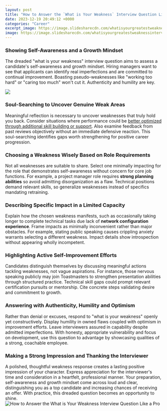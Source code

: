 ```yaml
---
layout: post
title: "How to Answer the `What is Your Weakness` Interview Question Like a Pro"
date: 2023-12-19 20:49:12 +0000
categories: "Career"
excerpt_image: https://image.slidesharecdn.com/whatisyourgreatestweaknessinterviewquestionanswer-151113074806-lva1-app6891/95/what-is-your-greatest-weakness-interview-question-answer-1-638.jpg?cb=1447400911
image: https://image.slidesharecdn.com/whatisyourgreatestweaknessinterviewquestionanswer-151113074806-lva1-app6891/95/what-is-your-greatest-weakness-interview-question-answer-1-638.jpg?cb=1447400911
---
```


### Showing Self-Awareness and a Growth Mindset
The dreaded "what is your weakness" interview question aims to assess a candidate's self-awareness and growth mindset. Hiring managers want to see that applicants can identify real imperfections and are committed to continual improvement. Boasting pseudo-weaknesses like "working too hard" or "caring too much" won't cut it. Authenticity and humility are key. 

![](https://i.ytimg.com/vi/kprkVFyIirk/maxresdefault.jpg)
### Soul-Searching to Uncover Genuine Weak Areas
Meaningful reflection is necessary to uncover weaknesses that truly hold you back. Consider situations where performance could be [better optimized through additional skill building or support](https://fistore.mysenprints.com/collection/abernethy). Also examine feedback from past reviews objectively without an immediate defensive reaction. This soul-searching identifies gaps worth strengthening for positive career progression. 
### Choosing a Weakness Wisely Based on Role Requirements
Not all weaknesses are suitable to share. Select one minimally impacting for the role that demonstrates self-awareness without concern for core job functions. For example, a project manager role requires **strong planning abilities** so avoid admitting disorganization as a flaw. Technical positions demand relevant skills, so generalize weaknesses instead of specifics mandating retraining. 
### Describing Specific Impact in a Limited Capacity
Explain how the chosen weakness manifests, such as occasionally taking longer to complete technical tasks due lack of **network configuration experience**. Frame impacts as minimally inconvenient rather than major obstacles. For example, stating public speaking causes crippling anxiety warrants selecting a different weakness. Impact details show introspection without appearing wholly incompetent.
### Highlighting Active Self-Improvement Efforts
Candidates distinguish themselves by discussing meaningful actions tackling weaknesses, not vague aspirations. For instance, those nervous speaking publicly may join Toastmasters to strengthen presentation abilities through structured practice. Technical skill gaps could prompt relevant certification pursuits or mentorship. Cite concrete steps validating desire and commitment to growth.
### Answering with Authenticity, Humility and Optimism 
Rather than denial or excuses, respond to "what is your weakness" openly yet constructively. Display humility in owned flaws coupled with optimism in improvement efforts. Leave interviewers assured in capability despite admitted imperfections. With honesty, appropriate vulnerability and focus on development, use this question to advantage by showcasing qualities of a strong, coachable employee.
### Making a Strong Impression and Thanking the Interviewer
A polished, thoughtful weakness response creates a lasting positive impression of your character. Express appreciation for the interviewer's time and consideration in a heartfelt, professional manner. Your preparation, self-awareness and growth mindset come across loud and clear, distinguishing you as a top candidate and increasing chances of receiving an offer. With practice, this dreaded question becomes an opportunity to shine.
![How to Answer the `What is Your Weakness` Interview Question Like a Pro](https://image.slidesharecdn.com/whatisyourgreatestweaknessinterviewquestionanswer-151113074806-lva1-app6891/95/what-is-your-greatest-weakness-interview-question-answer-1-638.jpg?cb=1447400911)